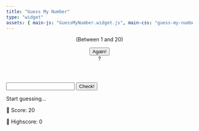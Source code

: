 ```yaml
---
title: "Guess My Number"
type: "widget"
assets: { main-js: "GuessMyNumber.widget.js", main-css: "guess-my-number.widget.css" }
---
```


<link rel="preconnect" href="https://fonts.googleapis.com">
<link rel="preconnect" href="https://fonts.gstatic.com" crossorigin>
<link href="https://fonts.googleapis.com/css2?family=Press+Start+2P&display=swap" rel="stylesheet">

<div class="widget-guess-my-number__base" data-js-widget="GuessMyNumber">
<header class="widget-guess-my-number__header">
  <p class="widget-guess-my-number__between">(Between 1 and 20)</p>
  <button class="widget-guess-my-number__btn widget-guess-my-number__again js-again">Again!</button>
  <div class="widget-guess-my-number__number js-number">?</div>
</header>
<main class="widget-guess-my-number__main">
  <section class="widget-guess-my-number__left">
    <input type="number" class="widget-guess-my-number__guess js-guess" />
    <button class="widget-guess-my-number__btn widget-guess-my-number__check js-check">Check!</button>
  </section>
  <section class="widget-guess-my-number__right">
    <p class="widget-guess-my-number__message js-message">Start guessing...</p>
    <p class="widget-guess-my-number__label-score ">
      💯 Score: <span class="widget-guess-my-number__score js-score">20</span>
    </p>
    <p class="widget-guess-my-number__label-highscore">
      🥇 Highscore: <span class="widget-guess-my-number__highscore js-highscore">0</span>
    </p>
  </section>
</main>
</div>
